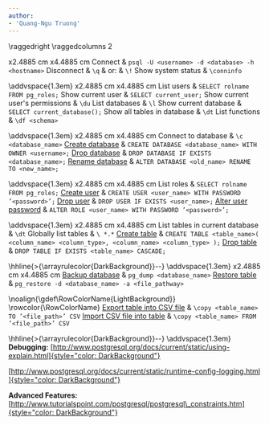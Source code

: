 ```yaml
---
author:
- 'Quang-Ngu Truong'
---
```


\raggedright
\raggedcolumns
2

x2.4885 cm x4.4885 cm Connect &
`psql -U <username> -d <database> -h <hostname>` Disconnect & `\q` & or:
& `\!` Show system status & `\conninfo`

\addvspace{1.3em}
x2.4885 cm x4.4885 cm List users & `SELECT rolname FROM pg_roles;` Show
current user & `SELECT current_user;` Show current user's permissions &
`\du` List databases & `\l` Show current database &
`SELECT current_database();` Show all tables in database & `\dt` List
functions & `\df <schema>`

\addvspace{1.3em}
x2.4885 cm x4.4885 cm Connect to database & `\c <database_name>` [Create
database](http://www.postgresql.org/docs/current/static/sql-createdatabase.html)
& `CREATE DATABASE <database_name> WITH OWNER <username>;` [Drop
database](http://www.postgresql.org/docs/current/static/sql-dropdatabase.html)
& `DROP DATABASE IF EXISTS <database_name>;` [Rename
database](http://www.postgresql.org/docs/current/static/sql-alterdatabase.html)
& `ALTER DATABASE <old_name> RENAME TO <new_name>;`

\addvspace{1.3em}
x2.4885 cm x4.4885 cm List roles & `SELECT rolname FROM pg_roles;`
[Create
user](http://www.postgresql.org/docs/current/static/sql-createuser.html)
& `CREATE USER <user_name> WITH PASSWORD ’<password>’;` [Drop
user](http://www.postgresql.org/docs/current/static/sql-dropuser.html) &
`DROP USER IF EXISTS <user_name>;` [Alter user
password](http://www.postgresql.org/docs/current/static/sql-alterrole.html)
& `ALTER ROLE <user_name> WITH PASSWORD ’<password>’;`

\addvspace{1.3em}
x2.4885 cm x4.4885 cm List tables in current database & `\dt` Globally
list tables & `\ *.*` [Create
table](http://www.postgresql.org/docs/current/static/sql-createtable.html)
&
`CREATE TABLE <table_name>( <column_name> <column_type>, <column_name> <column_type> );`
[Drop
table](http://www.postgresql.org/docs/current/static/sql-droptable.html)
& `DROP TABLE IF EXISTS <table_name> CASCADE;`

\hhline{>{\arrayrulecolor{DarkBackground}}--}
\addvspace{1.3em}
x2.4885 cm x4.4885 cm [Backup
database](http://www.postgresql.org/docs/current/static/app-pgdump.html)
& `pg_dump <database_name>` [Restore
table](http://www.postgresql.org/docs/current/static/app-pgrestore.html)
& `pg_restore -d <database_name> -a <file_pathway>`

\noalign{\gdef\RowColorName{LightBackground}}
\rowcolor{\RowColorName}
[Export table into CSV
file](http://www.postgresql.org/docs/current/static/sql-copy.html) &
`\copy <table_name> TO ’<file_path>’ CSV` [Import CSV file into
table](http://www.postgresql.org/docs/current/static/sql-copy.html) &
`\copy <table_name> FROM ’<file_path>’ CSV`

\hhline{>{\arrayrulecolor{DarkBackground}}--}
\addvspace{1.3em}
**Debugging:**
[[http://www.postgresql.org/docs/current/static/using-explain.html]{style="color: DarkBackground"}](http://www.postgresql.org/docs/current/static/using-explain.html)

[[http://www.postgresql.org/docs/current/static/runtime-config-logging.html
]{style="color: DarkBackground"}](http://www.postgresql.org/docs/current/static/runtime-config-logging.html)

**Advanced Features:**
[[http://www.tutorialspoint.com/postgresql/postgresql\_constraints.htm]{style="color: DarkBackground"}](http://www.tutorialspoint.com/postgresql/postgresql_constraints.htm)
